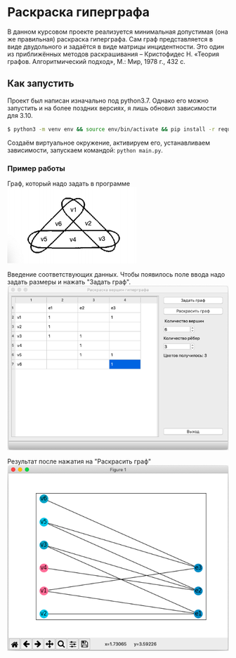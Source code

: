 # Раскраска гиперграфа

В данном курсовом проекте реализуется минимальная допустимая (она же правильная) раскраска гиперграфа. Сам граф представляется в виде двудольного и задаётся в виде матрицы инцидентности. Это один из приближённых методов раскрашивания – Кристофидес Н. «Теория графов. Алгоритмический подход», М.: Мир, 1978 г., 432 с.

## Как запустить
Проект был написан изначально под python3.7. Однако его можно запустить и на более поздних версиях, я лишь обновил зависимости для 3.10.

```bash
$ python3 -m venv env && source env/bin/activate && pip install -r requirements.txt
```

Создаём виртуальное окружение, активируем его, устанавливаем зависимости, запускаем командой: `python main.py`.

### Пример работы
Граф, который надо задать в программе
![](report/images/sample-2_1.png)

Введение соответствующих данных. Чтобы появилось поле ввода надо задать размеры и нажать "Задать граф".
![](report/images/sample-2_3.png)

Результат после нажатия на "Раскрасить граф"
![](report/images/sample-2_2.png)
